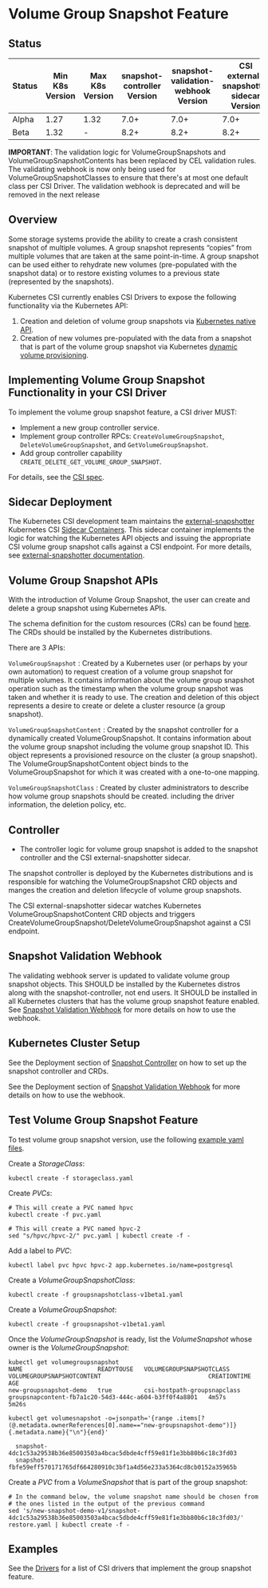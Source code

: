 # Volume Group Snapshot Feature

## Status

Status | Min K8s Version | Max K8s Version | snapshot-controller Version | snapshot-validation-webhook Version | CSI external-snapshotter sidecar Version | external-provisioner Version
--|--|--|--|--|--|--
Alpha  | 1.27 | 1.32 | 7.0+ | 7.0+ | 7.0+ | 4.0+
Beta  | 1.32 | - | 8.2+ | 8.2+ | 8.2+ | 5.1+

**IMPORTANT**: The validation logic for VolumeGroupSnapshots and VolumeGroupSnapshotContents has been replaced by CEL validation rules. The validating webhook is now only being used for VolumeGroupSnapshotClasses to ensure that there's at most one default class per CSI Driver. The validation webhook is deprecated and will be removed in the next release

## Overview

Some storage systems provide the ability to create a crash consistent snapshot of
multiple volumes. A group snapshot represents “copies” from multiple volumes that
are taken at the same point-in-time. A group snapshot can be used either to rehydrate
new volumes (pre-populated with the snapshot data) or to restore existing volumes to
a previous state (represented by the snapshots).

Kubernetes CSI currently enables CSI Drivers to expose the following
functionality via the Kubernetes API:

1. Creation and deletion of volume group snapshots via [Kubernetes native
   API](https://github.com/kubernetes-csi/external-snapshotter/tree/master/client/apis/volumegroupsnapshot/v1alpha1).
2. Creation of new volumes pre-populated with the data from a snapshot that is
   part of the volume group snapshot via Kubernetes [dynamic volume
   provisioning](https://kubernetes.io/docs/concepts/storage/dynamic-provisioning/).

## Implementing Volume Group Snapshot Functionality in your CSI Driver

To implement the volume group snapshot feature, a CSI driver MUST:

* Implement a new group controller service.
* Implement group controller RPCs: `CreateVolumeGroupSnapshot`, `DeleteVolumeGroupSnapshot`, and `GetVolumeGroupSnapshot`.
* Add group controller capability `CREATE_DELETE_GET_VOLUME_GROUP_SNAPSHOT`.

For details,  see the [CSI spec](https://github.com/container-storage-interface/spec/blob/master/spec.md).

## Sidecar Deployment

The Kubernetes CSI development team maintains the
[external-snapshotter](external-snapshotter.md) Kubernetes CSI [Sidecar
Containers](sidecar-containers.md). This sidecar container implements the logic
for watching the Kubernetes API objects and issuing the appropriate CSI volume
group snapshot calls against a CSI endpoint. For more details, see
[external-snapshotter documentation](external-snapshotter.md).

## Volume Group Snapshot APIs

With the introduction of Volume Group Snapshot, the user can create and delete a
group snapshot using Kubernetes APIs.

The schema definition for the custom resources (CRs) can be found
[here](https://github.com/kubernetes-csi/external-snapshotter/tree/master/client/config/crd).
The CRDs should be installed by the Kubernetes distributions.

There are 3 APIs:

`VolumeGroupSnapshot`
: Created by a Kubernetes user (or perhaps by your own automation) to request
creation of a volume group snapshot for multiple volumes.
It contains information about the volume group snapshot operation such as the
timestamp when the volume group snapshot was taken and whether it is ready to use.
The creation and deletion of this object represents a desire to create or delete a
cluster resource (a group snapshot).

`VolumeGroupSnapshotContent`
: Created by the snapshot controller for a dynamically created VolumeGroupSnapshot.
It contains information about the volume group snapshot including the volume group
snapshot ID.
This object represents a provisioned resource on the cluster (a group snapshot).
The VolumeGroupSnapshotContent object binds to the VolumeGroupSnapshot for which it
was created with a one-to-one mapping.

`VolumeGroupSnapshotClass`
: Created by cluster administrators to describe how volume group snapshots should be
created. including the driver information, the deletion policy, etc.

## Controller

* The controller logic for volume group snapshot is added to the snapshot
  controller and the CSI external-snapshotter sidecar.

The snapshot controller is deployed by the Kubernetes distributions and is
responsible for watching the VolumeGroupSnapshot CRD objects and manges the
creation and deletion lifecycle of volume group snapshots.

The CSI external-snapshotter sidecar watches Kubernetes
VolumeGroupSnapshotContent CRD objects and triggers
CreateVolumeGroupSnapshot/DeleteVolumeGroupSnapshot against a CSI endpoint.

## Snapshot Validation Webhook

The validating webhook server is updated to validate volume group snapshot
objects. This SHOULD be installed by the Kubernetes distros along with the
snapshot-controller, not end users. It SHOULD be installed in all Kubernetes
clusters that has the volume group snapshot feature enabled. See [Snapshot
Validation Webhook](snapshot-validation-webhook.md) for more details on how to
use the webhook.

## Kubernetes Cluster Setup

See the Deployment section of [Snapshot Controller](snapshot-controller.md) on
how to set up the snapshot controller and CRDs.

See the Deployment section of [Snapshot Validation
Webhook](snapshot-validation-webhook.md) for more details on how to use the
webhook.

## Test Volume Group Snapshot Feature

To test volume group snapshot version, use the following [example yaml files](https://github.com/kubernetes-csi/external-snapshotter/tree/master/examples/kubernetes).

Create a _StorageClass_:
```
kubectl create -f storageclass.yaml
```

Create _PVCs_:
```
# This will create a PVC named hpvc
kubectl create -f pvc.yaml

# This will create a PVC named hpvc-2
sed "s/hpvc/hpvc-2/" pvc.yaml | kubectl create -f -
```

Add a label to _PVC_:
```
kubectl label pvc hpvc hpvc-2 app.kubernetes.io/name=postgresql
```

Create a _VolumeGroupSnapshotClass_:
```
kubectl create -f groupsnapshotclass-v1beta1.yaml
```

Create a _VolumeGroupSnapshot_:
```
kubectl create -f groupsnapshot-v1beta1.yaml
```

Once the _VolumeGroupSnapshot_ is ready, list the _VolumeSnapshot_ whose owner is the _VolumeGroupSnapshot_:

```
kubectl get volumegroupsnapshot
NAME                     READYTOUSE   VOLUMEGROUPSNAPSHOTCLASS      VOLUMEGROUPSNAPSHOTCONTENT                              CREATIONTIME   AGE
new-groupsnapshot-demo   true         csi-hostpath-groupsnapclass   groupsnapcontent-fb7a1c20-54d3-444c-a604-b3ff0f4a8801   4m57s          5m26s
```

```
kubectl get volumesnapshot -o=jsonpath='{range .items[?(@.metadata.ownerReferences[0].name=="new-groupsnapshot-demo")]}{.metadata.name}{"\n"}{end}'

  snapshot-4dc1c53a29538b36e85003503a4bcac5dbde4cff59e81f1e3bb80b6c18c3fd03
  snapshot-fbfe59eff570171765df664280910c3bf1a4d56e233a5364cd8cb0152a35965b
```

Create a _PVC_ from a _VolumeSnapshot_ that is part of the group snapshot:
```
# In the command below, the volume snapshot name should be chosen from
# the ones listed in the output of the previous command
sed 's/new-snapshot-demo-v1/snapshot-4dc1c53a29538b36e85003503a4bcac5dbde4cff59e81f1e3bb80b6c18c3fd03/' restore.yaml | kubectl create -f -
```

## Examples

See the [Drivers](drivers.md) for a list of CSI drivers that implement the group snapshot feature.

